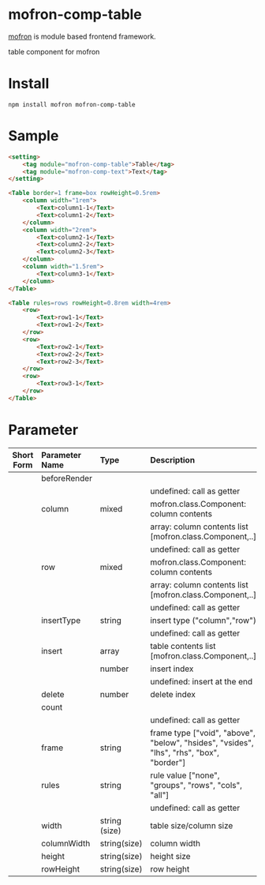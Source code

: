 # mofron-comp-table
[mofron](https://mofron.github.io/mofron/) is module based frontend framework.

table component for mofron


# Install
```
npm install mofron mofron-comp-table
```

# Sample
```html
<setting>
    <tag module="mofron-comp-table">Table</tag>
    <tag module="mofron-comp-text">Text</tag>
</setting>

<Table border=1 frame=box rowHeight=0.5rem>
    <column width="1rem">
        <Text>column1-1</Text>
        <Text>column1-2</Text>
    </column>
    <column width="2rem">
        <Text>column2-1</Text>
        <Text>column2-2</Text>
        <Text>column2-3</Text>
    </column>
    <column width="1.5rem">
        <Text>column3-1</Text>
    </column>
</Table>

<Table rules=rows rowHeight=0.8rem width=4rem>
    <row>
        <Text>row1-1</Text>
        <Text>row1-2</Text>
    </row>
    <row>
        <Text>row2-1</Text>
        <Text>row2-2</Text>
        <Text>row2-3</Text>
    </row>
    <row>
        <Text>row3-1</Text>
    </row>
</Table>
```

# Parameter

| Short<br>Form | Parameter Name | Type | Description |
|:-------------:|:---------------|:-----|:------------|
| | beforeRender | ||| ◯  | head | array | head contents list [mofron.class.Component,..] |
| | | | undefined: call as getter |
| | column | mixed | mofron.class.Component: column contents  |
| | | | array: column contents list [mofron.class.Component,..] |
| | | | undefined: call as getter |
| | row | mixed | mofron.class.Component: column contents  |
| | | | array: column contents list [mofron.class.Component,..] |
| | | | undefined: call as getter |
| | insertType | string | insert type ("column","row") |
| | | | undefined: call as getter |
| | insert | array | table contents list [mofron.class.Component,..] |
| | | number | insert index |
| | | | undefined: insert at the end |
| | delete | number | delete index |
| | count | ||| | border | string(size) | border width |
| | | | undefined: call as getter |
| | frame | string | frame type ["void", "above", "below", "hsides", "vsides", "lhs", "rhs", "box", "border"] |
| | rules | string | rule value ["none", "groups", "rows", "cols", "all"] |
| | | | undefined: call as getter |
| | width | string (size) | table size/column size |
| | columnWidth | string(size) | column width |
| | height | string(size) | height size |
| | rowHeight | string(size) | row height |

